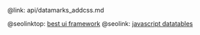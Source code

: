 @link: api/datamarks_addcss.md

@seolinktop: [best ui framework](https://webix.com)
@seolink: [javascript datatables](https://webix.com/widget/datatable/)